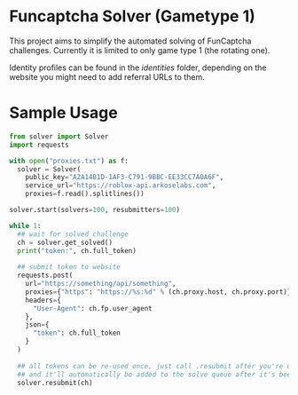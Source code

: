# Funcaptcha Solver (Gametype 1)
This project aims to simplify the automated solving of FunCaptcha challenges. Currently it is limited to only game type 1 (the rotating one).

Identity profiles can be found in the *identities* folder, depending on the website you might need to add referral URLs to them.

# Sample Usage
```python
from solver import Solver
import requests

with open("proxies.txt") as f:
  solver = Solver(
    public_key="A2A14B1D-1AF3-C791-9BBC-EE33CC7A0A6F",
    service_url="https://roblox-api.arkoselabs.com",
    proxies=f.read().splitlines())

solver.start(solvers=100, resubmitters=100)

while 1:
  ## wait for solved challenge
  ch = solver.get_solved()
  print("token:", ch.full_token)
  
  ## submit token to website
  requests.post(
    url="https://something/api/something",
    proxies={"https": "https://%s:%d" % (ch.proxy.host, ch.proxy.port)},
    headers={
      "User-Agent": ch.fp.user_agent
    },
    json={
      "token": ch.full_token
    }
  )
  
  ## all tokens can be re-used once, just call .resubmit after you're done
  ## and it'll automatically be added to the solve queue after it's been re-submitted
  solver.resubmit(ch)
  
```

